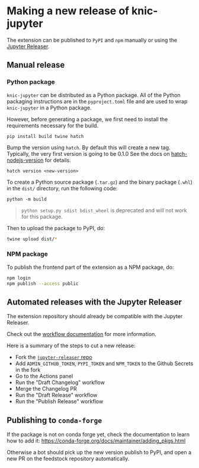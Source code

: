 # Making a new release of knic-jupyter

The extension can be published to `PyPI` and `npm` manually or using the [Jupyter Releaser](https://github.com/jupyter-server/jupyter_releaser).

## Manual release

### Python package

`knic-jupyter` can be distributed as a Python package. All of the Python packaging instructions are in the `pyproject.toml` file and are used to wrap `knic-jupyter` in a Python package.

However, before generating a package, we first need to install the requirements necessary for the build.

```console
pip install build twine hatch
```

Bump the version using `hatch`.
By default this will create a new tag.
Typically, the very first version is going to be 0.1.0
See the docs on [hatch-nodejs-version](https://github.com/agoose77/hatch-nodejs-version#semver) for details.

```console
hatch version <new-version>
```

To create a Python source package (`.tar.gz`) and the binary package (`.whl`) in the `dist/` directory, run the following code:

```console
python -m build
```

> `python setup.py sdist bdist_wheel` is deprecated and will not work for this package.

Then to upload the package to PyPI, do:

```bash
twine upload dist/*
```

### NPM package

To publish the frontend part of the extension as a NPM package, do:

```bash
npm login
npm publish --access public
```

## Automated releases with the Jupyter Releaser

The extension repository should already be compatible with the Jupyter Releaser.

Check out the [workflow documentation](https://github.com/jupyter-server/jupyter_releaser#typical-workflow) for more information.

Here is a summary of the steps to cut a new release:

- Fork the [`jupyter-releaser` repo](https://github.com/jupyter-server/jupyter_releaser)
- Add `ADMIN_GITHUB_TOKEN`, `PYPI_TOKEN` and `NPM_TOKEN` to the Github Secrets in the fork
- Go to the Actions panel
- Run the "Draft Changelog" workflow
- Merge the Changelog PR
- Run the "Draft Release" workflow
- Run the "Publish Release" workflow

## Publishing to `conda-forge`

If the package is not on conda forge yet, check the documentation to learn how to add it: https://conda-forge.org/docs/maintainer/adding_pkgs.html

Otherwise a bot should pick up the new version publish to PyPI, and open a new PR on the feedstock repository automatically.
